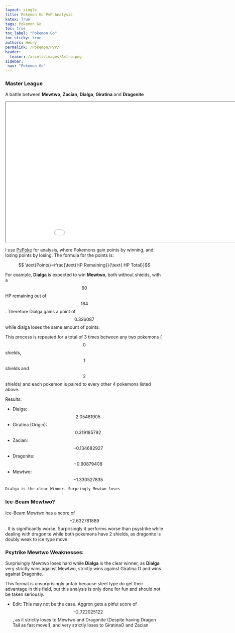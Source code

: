 ```yaml
---
layout: single
title: Pokemon Go PvP Analysis
katex: True
tags: Pokemon Go
toc: true
toc_label: "Pokemon Go"
toc_sticky: true
authors: Henry
permalink: /Pokemon/PvP/
header:
  teaser: /assets/images/Astro.png
sidebar:
 nav: "Pokemon Go"
---
```


### Master League

A battle between **Mewtwo**, **Zacian**, **Dialga**, **Giratina** and **Dragonite** 

<iframe src="/assets/images/Master.png" width="995px" height="446px"></iframe>

I use [PvPoke](https://pvpoke.com/battle/) for analysis, where Pokemons gain points by winning, and losing points by losing. The formula for the points is:

$$ \text{Points}=\frac{\text{HP Remaining}}{\text{ HP Total}}$$

For example, **Dialga** is expected to win **Mewtwo**, both without shields, with a $$60$$ HP remaining out of $$184$$. Therefore Dialga gains a point of $$0.326087$$ while dialga loses the same amount of points. 

This process is repeated for a total of 3 times between any two pokemons ($$0$$ shields, $$1$$ shields and $$2$$ shields) and each pokemon is paired to every other 4 pokemons listed above.

Results:
 - Dialga: $$2.05481905$$
 - Giratina (Origin): $$0.319185792$$
 - Zacian: $$-0.134682927$$
 - Dragonite: $$-0.90879408$$
 - Mewtwo: $$-1.330527835$$

 ```bash
 Dialga is the clear Winner. Surpringly Mewtwo loses
 ```

### Ice-Beam Mewtwo?

Ice-Beam Mewtwo has a score of $$-2.632781889$$. It is significantly worse. Surprisingly it performs worse than psystrike while dealing with dragonite while both pokemons have 2 shields, as dragonite is doubly weak to ice type move. 

### Psytrike Mewtwo Weaknesses:
Surprisingly Mewtwo loses hard while **Dialga** is the clear winner, as **Dialga** very strictly wins against Mewtwo, strictly wins against Giratina O and wins against Dragonite. 


This format is unsurprisingly unfair because steel type do get their advantage in this field, but this analysis is only done for fun and should not be taken seriously. 

- Edit: This may not be the case. Aggron gets a pitful score of $$-2.722025122$$, as it strictly loses to Mewtwo and Dragonite (Despite having Dragon Tail as fast move!), and very strictly loses to GiratinaO and Zacian












